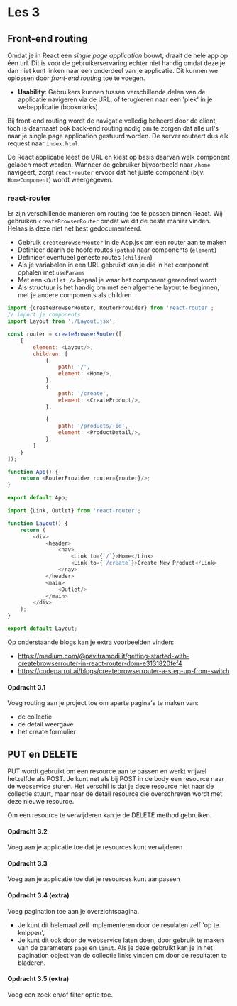 # Les 3

## Front-end routing

Omdat je in React een *single page application* bouwt, draait de hele app op één url. Dit is voor de gebruikerservaring
echter niet handig omdat deze je dan niet kunt linken naar een onderdeel van je applicatie. Dit kunnen we oplossen door
*front-end routing* toe te voegen.

- **Usability**: Gebruikers kunnen tussen verschillende delen van de applicatie navigeren via de URL, of terugkeren naar
  een 'plek' in je webapplicatie (bookmarks).

Bij front-end routing wordt de navigatie volledig beheerd door de client, toch is daarnaast ook back-end routing nodig
om te zorgen dat alle url's naar je single page application gestuurd worden. De server routeert dus elk request naar
`index.html`.

<!-- // TODO: in les vergelijken met Laravel index.php? -->

De React applicatie leest de URL en kiest op basis daarvan welk component geladen moet worden. Wanneer de gebruiker
bijvoorbeeld naar `/home` navigeert, zorgt `react-router` ervoor dat het juiste component (bijv. `HomeComponent`) wordt
weergegeven.

### react-router

Er zijn verschillende manieren om routing toe te passen binnen React. Wij gebruiken `createBrowserRouter` omdat we dit
de beste
manier vinden. Helaas is deze niet het best gedocumenteerd.

* Gebruik `createBrowserRouter` in de App.jsx om een router aan te maken
* Definieer daarin de hoofd routes (`paths`) naar components (`element`)
* Definieer eventueel geneste routes (`children`)
* Als je variabelen in een URL gebruikt kan je die in het component ophalen met `useParams`
* Met een `<Outlet />` bepaal je waar het component gerenderd wordt
* Als structuur is het handig om met een algemene layout te beginnen, met je andere components als children

```javascript
import {createBrowserRouter, RouterProvider} from 'react-router';
// import je components
import Layout from './Layout.jsx';

const router = createBrowserRouter([
    {
        element: <Layout/>,
        children: [
            {
                path: '/',
                element: <Home/>,
            },
            {
                path: '/create',
                element: <CreateProduct/>,
            },

            {
                path: '/products/:id',
                element: <ProductDetail/>,
            },
        ]
    }
]);

function App() {
    return <RouterProvider router={router}/>;
}

export default App;
```

```javascript
import {Link, Outlet} from 'react-router';

function Layout() {
    return (
        <div>
            <header>
                <nav>
                    <Link to={`/`}>Home</Link>
                    <Link to={`/create`}>Create New Product</Link>
                </nav>
            </header>
            <main>
                <Outlet/>
            </main>
        </div>
    );
}

export default Layout;
```

Op onderstaande blogs kan je extra voorbeelden vinden:

* https://medium.com/@pavitramodi.it/getting-started-with-createbrowserrouter-in-react-router-dom-e3131820fef4
* https://codeparrot.ai/blogs/createbrowserrouter-a-step-up-from-switch

#### Opdracht 3.1

Voeg routing aan je project toe om aparte pagina's te maken van:

* de collectie
* de detail weergave
* het create formulier

## PUT en DELETE

PUT wordt gebruikt om een resource aan te passen en werkt vrijwel hetzelfde als POST. Je kunt net als bij POST in de
body een resource naar de webservice sturen. Het verschil is dat je deze resource niet naar de collectie stuurt, maar
naar de detail resource die overschreven wordt met deze nieuwe resource.

Om een resource te verwijderen kan je de DELETE method gebruiken.

#### Opdracht 3.2

Voeg aan je applicatie toe dat je resources kunt verwijderen

#### Opdracht 3.3

Voeg aan je applicatie toe dat je resources kunt aanpassen

#### Opdracht 3.4 (extra)

Voeg pagination toe aan je overzichtspagina.

* Je kunt dit helemaal zelf implementeren door de resulaten zelf 'op te knippen',
* Je kunt dit ook door de webservice laten doen, door gebruik te maken van de parameters `page` en `limit`. Als je deze
  gebruikt kan je in het pagination object van de collectie links vinden om door de resultaten te bladeren.

#### Opdracht 3.5 (extra)

Voeg een zoek en/of filter optie toe. 